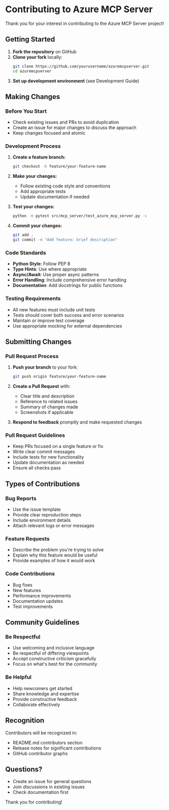 # Contributing to Azure MCP Server

Thank you for your interest in contributing to the Azure MCP Server project!

## Getting Started

1. **Fork the repository** on GitHub
2. **Clone your fork** locally:
   ```bash
   git clone https://github.com/yourusername/azuremcpserver.git
   cd azuremcpserver
   ```
3. **Set up development environment** (see Development Guide)

## Making Changes

### Before You Start
- Check existing issues and PRs to avoid duplication
- Create an issue for major changes to discuss the approach
- Keep changes focused and atomic

### Development Process
1. **Create a feature branch:**
   ```bash
   git checkout -b feature/your-feature-name
   ```

2. **Make your changes:**
   - Follow existing code style and conventions
   - Add appropriate tests
   - Update documentation if needed

3. **Test your changes:**
   ```bash
   python -m pytest src/mcp_server/test_azure_mcp_server.py -v
   ```

4. **Commit your changes:**
   ```bash
   git add .
   git commit -m "Add feature: brief description"
   ```

### Code Standards
- **Python Style**: Follow PEP 8
- **Type Hints**: Use where appropriate
- **Async/Await**: Use proper async patterns
- **Error Handling**: Include comprehensive error handling
- **Documentation**: Add docstrings for public functions

### Testing Requirements
- All new features must include unit tests
- Tests should cover both success and error scenarios
- Maintain or improve test coverage
- Use appropriate mocking for external dependencies

## Submitting Changes

### Pull Request Process
1. **Push your branch** to your fork:
   ```bash
   git push origin feature/your-feature-name
   ```

2. **Create a Pull Request** with:
   - Clear title and description
   - Reference to related issues
   - Summary of changes made
   - Screenshots if applicable

3. **Respond to feedback** promptly and make requested changes

### Pull Request Guidelines
- Keep PRs focused on a single feature or fix
- Write clear commit messages
- Include tests for new functionality
- Update documentation as needed
- Ensure all checks pass

## Types of Contributions

### Bug Reports
- Use the issue template
- Provide clear reproduction steps
- Include environment details
- Attach relevant logs or error messages

### Feature Requests
- Describe the problem you're trying to solve
- Explain why this feature would be useful
- Provide examples of how it would work

### Code Contributions
- Bug fixes
- New features
- Performance improvements
- Documentation updates
- Test improvements

## Community Guidelines

### Be Respectful
- Use welcoming and inclusive language
- Be respectful of differing viewpoints
- Accept constructive criticism gracefully
- Focus on what's best for the community

### Be Helpful
- Help newcomers get started
- Share knowledge and expertise
- Provide constructive feedback
- Collaborate effectively

## Recognition

Contributors will be recognized in:
- README.md contributors section
- Release notes for significant contributions
- GitHub contributor graphs

## Questions?

- Create an issue for general questions
- Join discussions in existing issues
- Check documentation first

Thank you for contributing!